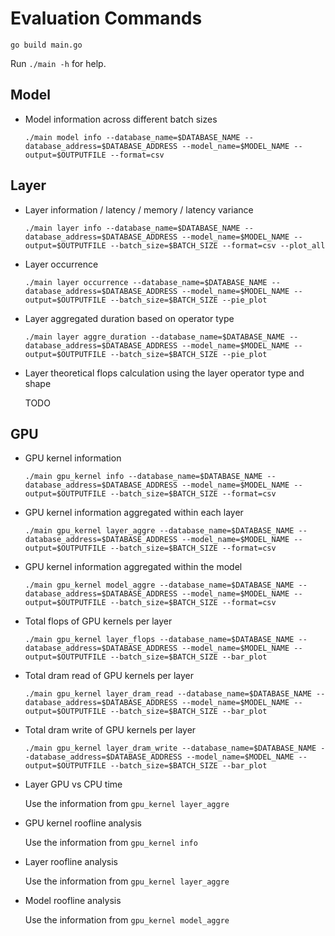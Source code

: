# Evaluation Commands

```go build main.go```

Run `./main -h` for help.

## Model

* Model information across different batch sizes

   ```./main model info --database_name=$DATABASE_NAME --database_address=$DATABASE_ADDRESS --model_name=$MODEL_NAME --output=$OUTPUTFILE --format=csv```

## Layer

* Layer information / latency / memory / latency variance

  ```./main layer info --database_name=$DATABASE_NAME --database_address=$DATABASE_ADDRESS --model_name=$MODEL_NAME --output=$OUTPUTFILE --batch_size=$BATCH_SIZE --format=csv --plot_all```

* Layer occurrence

  ```./main layer occurrence --database_name=$DATABASE_NAME --database_address=$DATABASE_ADDRESS --model_name=$MODEL_NAME --output=$OUTPUTFILE --batch_size=$BATCH_SIZE --pie_plot```

* Layer aggregated duration based on operator type

  ```./main layer aggre_duration --database_name=$DATABASE_NAME --database_address=$DATABASE_ADDRESS --model_name=$MODEL_NAME --output=$OUTPUTFILE --batch_size=$BATCH_SIZE --pie_plot```

* Layer theoretical flops calculation using the layer operator type and shape

  TODO

## GPU

* GPU kernel information

  ```./main gpu_kernel info --database_name=$DATABASE_NAME --database_address=$DATABASE_ADDRESS --model_name=$MODEL_NAME --output=$OUTPUTFILE --batch_size=$BATCH_SIZE --format=csv```

* GPU kernel information aggregated within each layer

  ```./main gpu_kernel layer_aggre --database_name=$DATABASE_NAME --database_address=$DATABASE_ADDRESS --model_name=$MODEL_NAME --output=$OUTPUTFILE --batch_size=$BATCH_SIZE --format=csv```

* GPU kernel information aggregated within the model

  ```./main gpu_kernel model_aggre --database_name=$DATABASE_NAME --database_address=$DATABASE_ADDRESS --model_name=$MODEL_NAME --output=$OUTPUTFILE --batch_size=$BATCH_SIZE --format=csv```

* Total flops of GPU kernels per layer

  ```./main gpu_kernel layer_flops --database_name=$DATABASE_NAME --database_address=$DATABASE_ADDRESS --model_name=$MODEL_NAME --output=$OUTPUTFILE --batch_size=$BATCH_SIZE --bar_plot```

* Total dram read of GPU kernels per layer

  ```./main gpu_kernel layer_dram_read --database_name=$DATABASE_NAME --database_address=$DATABASE_ADDRESS --model_name=$MODEL_NAME --output=$OUTPUTFILE --batch_size=$BATCH_SIZE --bar_plot```

* Total dram write of GPU kernels per layer

  ```./main gpu_kernel layer_dram_write --database_name=$DATABASE_NAME --database_address=$DATABASE_ADDRESS --model_name=$MODEL_NAME --output=$OUTPUTFILE --batch_size=$BATCH_SIZE --bar_plot```

* Layer GPU vs CPU time

  Use the information from  ```gpu_kernel layer_aggre```

* GPU kernel roofline analysis

  Use the information from  ```gpu_kernel info```

* Layer roofline analysis

  Use the information from  ```gpu_kernel layer_aggre```

* Model roofline analysis

  Use the information from  ```gpu_kernel model_aggre```
